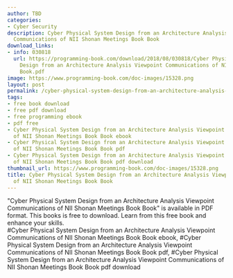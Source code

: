 ```yaml
---
author: TBD
categories:
- Cyber Security
description: Cyber Physical System Design from an Architecture Analysis Viewpoint
  Communications of NII Shonan Meetings Book Book
download_links:
- info: 030818
  url: https://programming-book.com/download/2018/08/030818/Cyber Physical System
    Design from an Architecture Analysis Viewpoint Communications of NII Shonan Meetings
    Book.pdf
image: https://www.programming-book.com/doc-images/15328.png
layout: post
permalink: /cyber-physical-system-design-from-an-architecture-analysis-viewpoint-communicati.html
tags:
- free book download
- free pdf download
- free programming ebook
- pdf free
- Cyber Physical System Design from an Architecture Analysis Viewpoint Communications
  of NII Shonan Meetings Book Book ebook
- Cyber Physical System Design from an Architecture Analysis Viewpoint Communications
  of NII Shonan Meetings Book Book pdf
- Cyber Physical System Design from an Architecture Analysis Viewpoint Communications
  of NII Shonan Meetings Book Book pdf download
thumbnail_url: https://www.programming-book.com/doc-images/15328.png
title: Cyber Physical System Design from an Architecture Analysis Viewpoint Communications
  of NII Shonan Meetings Book Book
---
```


 
<div class="item-desc text-justify">
  "Cyber Physical System Design from an Architecture Analysis Viewpoint Communications of NII Shonan Meetings Book Book" is available in PDF format. This books is free to download. Learn from this free book and enhance your skills.
  <br>
  #Cyber Physical System Design from an Architecture Analysis Viewpoint Communications of NII Shonan Meetings Book Book ebook, #Cyber Physical System Design from an Architecture Analysis Viewpoint Communications of NII Shonan Meetings Book Book pdf, #Cyber Physical System Design from an Architecture Analysis Viewpoint Communications of NII Shonan Meetings Book Book pdf download
</div>